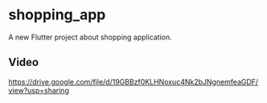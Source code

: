 # shopping_app
A new Flutter project about shopping application.

## Video
https://drive.google.com/file/d/19GBBzf0KLHNoxuc4Nk2bJNgnemfeaGDF/view?usp=sharing
